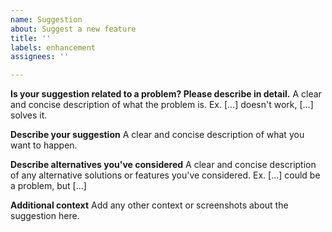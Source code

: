 ```yaml
---
name: Suggestion
about: Suggest a new feature
title: ''
labels: enhancement
assignees: ''

---
```


**Is your suggestion related to a problem? Please describe in detail.**
A clear and concise description of what the problem is.
Ex. [...] doesn't work, [...] solves it.

**Describe your suggestion**
A clear and concise description of what you want to happen.

**Describe alternatives you've considered**
A clear and concise description of any alternative solutions or features you've considered.
Ex. [...] could be a problem, but [...]

**Additional context**
Add any other context or screenshots about the suggestion here.
